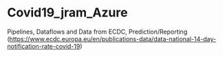 # Covid19_jram_Azure
Pipelines, Dataflows and Data from ECDC, Prediction/Reporting (https://www.ecdc.europa.eu/en/publications-data/data-national-14-day-notification-rate-covid-19)
